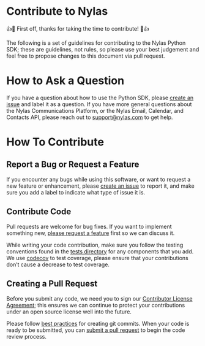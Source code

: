 # Contribute to Nylas
👍🎉 First off, thanks for taking the time to contribute! 🎉👍

The following is a set of guidelines for contributing to the Nylas Python SDK; these are guidelines, not rules, so please use your best judgement and feel free to propose changes to this document via pull request.

# How to Ask a Question

If you have a question about how to use the Python SDK, please [create an issue](https://github.com/nylas/nylas-python/issues) and label it as a question. If you have more general questions about the Nylas Communications Platform, or the Nylas Email, Calendar, and Contacts API, please reach out to support@nylas.com to get help.

# How To Contribute
## Report a Bug or Request a Feature

If you encounter any bugs while using this software, or want to request a new feature or enhancement, please [create an issue](https://github.com/nylas/nylas-python/issues) to report it, and make sure you add a label to indicate what type of issue it is.

## Contribute Code

Pull requests are welcome for bug fixes. If you want to implement something new, [please request a feature](https://github.com/nylas/nylas-python/issues) first so we can discuss it.

While writing your code contribution, make sure you follow the testing conventions found in the [tests directory](https://github.com/nylas/nylas-python/tree/master/tests) for any components that you add. We use [codecov](https://codecov.io/gh/nylas/nylas-python) to test coverage, please ensure that your contributions don’t cause a decrease to test coverage.

## Creating a Pull Request

Before you submit any code, we need you to sign our [Contributor License Agreement](https://docs.google.com/forms/d/e/1FAIpQLSdCnXWsaTkw5jhJ8DMtMu5TUI9Q-El_rCuGzkdBvnNJr8oDWQ/viewform); this ensures we can continue to protect your contributions under an open source license well into the future.

Please follow [best practices](https://github.com/trein/dev-best-practices/wiki/Git-Commit-Best-Practices) for creating git commits. When your code is ready to be submitted, you can [submit a pull request](https://help.github.com/articles/creating-a-pull-request/) to begin the code review process.
